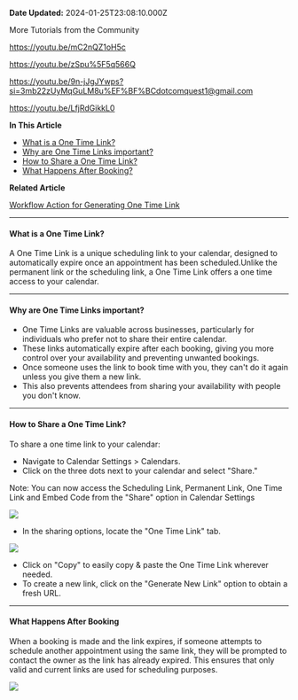 **Date Updated:** 2024-01-25T23:08:10.000Z

More Tutorials from the Community

<https://youtu.be/mC2nQZ1oH5c>

<https://youtu.be/zSpu%5F5q566Q>

<https://youtu.be/9n-jJgJYwps?si=3mb22zUyMqGuLM8u%EF%BF%BCdotcomquest1@gmail.com>

<https://youtu.be/LfjRdGikkL0>

  
**In This Article**

* [What is a One Time Link?](#What-is-a-One-Time-Link?)
* [ Why are One Time Links important?](#%C2%A0Why-are-One-Time-Links-important?)
* [How to Share a One Time Link?](#How-to-Share-a-One-Time-Link%3A)
* [What Happens After Booking?](#What-Happens-After-Booking)

  
**Related Article**

**[](https://help.gohighlevel.com/en/support/solutions/articles/155000001711)**[](https://help.gohighlevel.com/en/support/solutions/articles/155000001711)[Workflow Action for Generating One Time Link](https://help.gohighlevel.com/en/support/solutions/articles/155000001711)

[](https://help.gohighlevel.com/en/support/solutions/articles/155000001711)**[](https://help.gohighlevel.com/en/support/solutions/articles/155000001711)**

---

#### **What is a One Time Link?**

  
A One Time Link is a unique scheduling link to your calendar, designed to automatically expire once an appointment has been scheduled.Unlike the permanent link or the scheduling link, a One Time Link offers a one time access to your calendar. 

---

#### **Why are One Time Links important?**

  
* One Time Links are valuable across businesses, particularly for individuals who prefer not to share their entire calendar.
* These links automatically expire after each booking, giving you more control over your availability and preventing unwanted bookings.
* Once someone uses the link to book time with you, they can't do it again unless you give them a new link.
* This also prevents attendees from sharing your availability with people you don't know.

---

#### **How to Share a One Time Link?**

  
To share a one time link to your calendar:  

* Navigate to Calendar Settings > Calendars.
* Click on the three dots next to your calendar and select "Share."

Note: You can now access the Scheduling Link, Permanent Link, One Time Link and Embed Code from the "Share" option in Calendar Settings
  
  
![](https://s3.amazonaws.com/cdn.freshdesk.com/data/helpdesk/attachments/production/155014409460/original/tJYXyaOQZmJNdHJzXRq97if3mpqCUwBGYg.png?1701779399)

  
* In the sharing options, locate the "One Time Link" tab.

  
![](https://s3.amazonaws.com/cdn.freshdesk.com/data/helpdesk/attachments/production/155014410379/original/gMZzOPcD61-89Nzbv1-uHpAvA9b4vROLGg.png?1701779522)  

* Click on "Copy" to easily copy & paste the One Time Link wherever needed.
* To create a new link, click on the "Generate New Link" option to obtain a fresh URL.

---

#### **What Happens After Booking**

  
When a booking is made and the link expires, if someone attempts to schedule another appointment using the same link, they will be prompted to contact the owner as the link has already expired. This ensures that only valid and current links are used for scheduling purposes.

  
![](https://s3.amazonaws.com/cdn.freshdesk.com/data/helpdesk/attachments/production/155017921861/original/SpF26wehi_72V7aOQakJQO4ciBFaAeplXg.png?1705483286)  
  
  